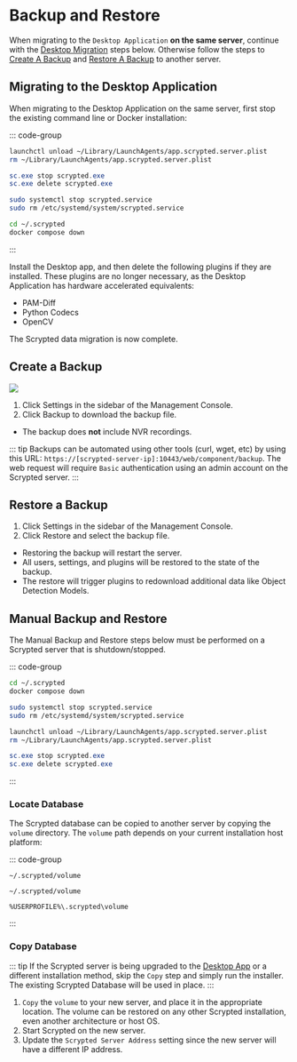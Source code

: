 # Backup and Restore

When migrating to the `Desktop Application` **on the same server**, continue with the [Desktop Migration](#migrating-to-the-desktop-application) steps below. Otherwise follow the steps to [Create A Backup](#create-a-backup) and [Restore A Backup](#restore-a-backup) to another server.

## Migrating to the Desktop Application

When migrating to the Desktop Application on the same server, first stop the existing command line or Docker installation:

::: code-group

```sh [Mac]
launchctl unload ~/Library/LaunchAgents/app.scrypted.server.plist 
rm ~/Library/LaunchAgents/app.scrypted.server.plist
```

```powershell [Windows]
sc.exe stop scrypted.exe
sc.exe delete scrypted.exe
```

```sh [Linux]
sudo systemctl stop scrypted.service
sudo rm /etc/systemd/system/scrypted.service
```

```sh [Docker Compose]
cd ~/.scrypted
docker compose down
```

:::

Install the Desktop app, and then delete the following plugins if they are installed. These plugins are no longer necessary, as the Desktop Application has hardware accelerated equivalents:

* PAM-Diff
* Python Codecs
* OpenCV

The Scrypted data migration is now complete.

## Create a Backup

![](/img/create-backup.png)

1. Click Settings in the sidebar of the Management Console.
2. Click Backup to download the backup file.
  * The backup does **not** include NVR recordings.


::: tip
Backups can be automated using other tools (curl, wget, etc) by using this URL:
`https://[scrypted-server-ip]:10443/web/component/backup`. The web request will require `Basic` authentication using an admin account on the Scrypted server.
:::

## Restore a Backup

1. Click Settings in the sidebar of the Management Console.
2. Click Restore and select the backup file.
  * Restoring the backup will restart the server.
  * All users, settings, and plugins will be restored to the state of the backup.
  * The restore will trigger plugins to redownload additional data like Object Detection Models.


## Manual Backup and Restore

The Manual Backup and Restore steps below must be performed on a Scrypted server that is shutdown/stopped.

::: code-group

```sh [Docker Compose]
cd ~/.scrypted
docker compose down
```

```sh [Linux]
sudo systemctl stop scrypted.service
sudo rm /etc/systemd/system/scrypted.service
```

```sh [Mac]
launchctl unload ~/Library/LaunchAgents/app.scrypted.server.plist 
rm ~/Library/LaunchAgents/app.scrypted.server.plist
```

```powershell [Windows]
sc.exe stop scrypted.exe
sc.exe delete scrypted.exe
```

:::

### Locate Database
The Scrypted database can be copied to another server by copying the `volume` directory. The `volume` path depends on your current installation host platform:

::: code-group

```[Linux]
~/.scrypted/volume
```

```[Mac]
~/.scrypted/volume
```

```[Windows]
%USERPROFILE%\.scrypted\volume
```

:::

### Copy Database

::: tip
If the Scrypted server is being upgraded to the [Desktop App](/desktop-application) or a different installation method, skip the `Copy` step and simply run the installer. The existing Scrypted Database will be used in place.
:::


1. `Copy` the `volume` to your new server, and place it in the appropriate location. The volume can be restored on any other Scrypted installation, even another architecture or host OS.
2. Start Scrypted on the new server.
3. Update the `Scrypted Server Address` setting since the new server will have a different IP address.
